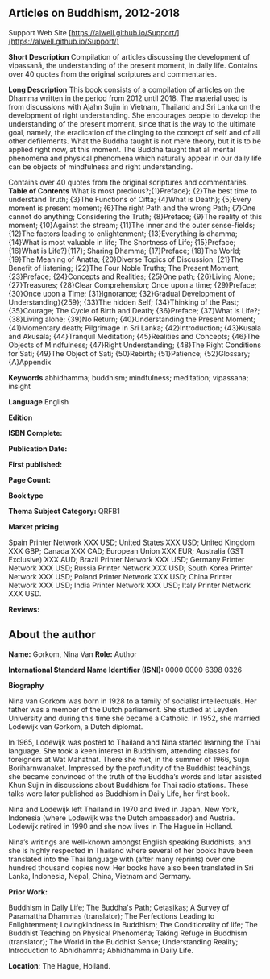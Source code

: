 ## Articles on Buddhism, 2012-2018

 Support Web Site [https://alwell.github.io/Support/](https://alwell.github.io/Support/)

**Short Description** 
Compilation of articles discussing the development of vipassanā, the understanding of the present moment, in daily life. Contains over 40 quotes from the original scriptures and commentaries.

**Long Description**
This book consists of a compilation of articles on the Dhamma written in the period from 2012 until 2018. The material used is from discussions with Ajahn Sujin in Vietnam, Thailand and Sri Lanka on the development of right understanding. She encourages people to develop the understanding of the present moment, since that is the way to the ultimate goal, namely, the eradication of the clinging to the concept of self and of all other defilements. What the Buddha taught is not mere theory, but it is to be applied right now, at this moment. The Buddha taught that all mental phenomena and physical phenomena which naturally appear in our daily life can be objects of mindfulness and right understanding.

Contains over 40 quotes from the original scriptures and commentaries.
**Table of Contents** 
What is most precious?;{1}Preface}; {2}The best time to understand Truth; {3}The Functions of Citta; {4}What is Death}; {5}Every moment is present moment; {6}The right Path and the wrong Path; {7}One cannot do anything; Considering the Truth; {8}Preface; {9}The reality of this moment; {10}Against the stream; {11}The inner and the outer sense-fields; {12}The factors leading to enlightenment; {13}Everything is dhamma; {14}What is most valuable in life; The Shortness of Life; {15}Preface; {16}What is Life?}{117}; Sharing Dhamma; {17}Preface; {18}The World; {19}The Meaning of Anatta; {20}Diverse Topics of Discussion; {21}The Benefit of listening; {22}The Four Noble Truths; The Present Moment; {23}Preface; {24}Concepts and Realities; {25}One path; {26}Living Alone; {27}Treasures; {28}Clear Comprehension; Once upon a time; {29}Preface; {30}Once upon a Time; {31}Ignorance; {32}Gradual Development of Understanding}{259}; {33}The hidden Self; {34}Thinking of the Past; {35}Courage; The Cycle of Birth and Death; {36}Preface; {37}What is Life?; {38}Living alone; {39}No Return; {40}Understanding the Present Moment; {41}Momentary death; Pilgrimage in Sri Lanka; {42}Introduction; {43}Kusala and Akusala; {44}Tranquil Meditation; {45}Realities and Concepts; {46}The Objects of Mindfulness; {47}Right Understanding; {48}The Right Conditions for Sati; {49}The Object of Sati; {50}Rebirth; {51}Patience; {52}Glossary; {A}Appendix

**Keywords** abhidhamma; buddhism; mindfulness; meditation; vipassana; insight

**Language** English

**Edition** 

**ISBN Complete:**

**Publication Date:** 

**First published:** 

**Page Count:** 

**Book type** 

**Thema Subject Category:** QRFB1

**Market pricing**

Spain Printer Network 	XXX USD;
United States 	XXX USD;
United Kingdom 	XXX GBP;
Canada 	XXX CAD;
European Union 	XXX EUR;
Australia (GST Exclusive) XXX AUD;
Brazil Printer Network 	XXX USD;
Germany Printer Network XXX USD;
Russia Printer Network 	XXX USD;
South Korea Printer Network 	XXX USD;
Poland Printer Network 	XXX USD; 
China Printer Network 	XXX USD; 
India Printer Network 	XXX USD; 
Italy Printer Network 	XXX USD. 

**Reviews:**



## About the author

**Name:** Gorkom, Nina Van 	**Role:** Author	

**International Standard Name Identifier (ISNI):** 0000 0000 6398 0326

**Biography**

Nina van Gorkom was born in 1928 to a family of socialist intellectuals. Her father was a member of the Dutch parliament. She studied at Leyden University and during this time she became a Catholic. In 1952, she married Lodewijk van Gorkom, a Dutch diplomat.

In 1965, Lodewijk was posted to Thailand and Nina started learning the Thai language. She took a keen interest in Buddhism, attending classes for foreigners at Wat Mahathat. There she met, in the summer of 1966, Sujin Boriharnwanaket. Impressed by the profundity of the Buddhist teachings, she became convinced of the truth of the Buddha’s words and later assisted Khun Sujin in discussions about Buddhism for Thai radio stations. These talks were later published as Buddhism in Daily Life, her first book.

Nina and Lodewijk left Thailand in 1970 and lived in Japan, New York, Indonesia (where Lodewijk was the Dutch ambassador) and Austria. Lodewijk retired in 1990 and she now lives in The Hague in Holland.

Nina’s writings are well-known amongst English speaking Buddhists, and she is highly respected in Thailand where several of her books have been translated into the Thai language with (after many reprints) over one hundred thousand copies now. Her books have also been translated in Sri Lanka, Indonesia, Nepal, China, Vietnam and Germany. 
 
**Prior Work:**

Buddhism in Daily Life; The Buddha's Path; Cetasikas; A Survey of Paramattha Dhammas (translator); The Perfections Leading to Enlightenment; Lovingkindness in Buddhism; The Conditionality of life; The Buddhist Teaching on Physical Phenomena; Taking Refuge in Buddhism (translator); The World in the Buddhist Sense; Understanding Reality; Introduction to Abhidhamma; Abhidhamma in Daily Life.
 
**Location**: The Hague, Holland.
